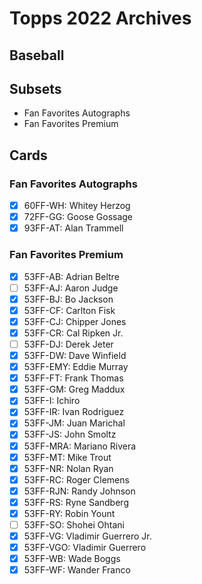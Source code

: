 # Topps 2022 Archives
## Baseball

## Subsets

- Fan Favorites Autographs
- Fan Favorites Premium

## Cards

### Fan Favorites Autographs
- [x] 60FF-WH: Whitey Herzog<br>
- [x] 72FF-GG: Goose Gossage<br>
- [x] 93FF-AT: Alan Trammell<br>
### Fan Favorites Premium
- [x] 53FF-AB: Adrian Beltre<br>
- [ ] 53FF-AJ: Aaron Judge<br>
- [x] 53FF-BJ: Bo Jackson<br>
- [x] 53FF-CF: Carlton Fisk<br>
- [x] 53FF-CJ: Chipper Jones<br>
- [x] 53FF-CR: Cal Ripken Jr.<br>
- [ ] 53FF-DJ: Derek Jeter<br>
- [x] 53FF-DW: Dave Winfield<br>
- [x] 53FF-EMY: Eddie Murray<br>
- [x] 53FF-FT: Frank Thomas<br>
- [x] 53FF-GM: Greg Maddux<br>
- [x] 53FF-I: Ichiro<br>
- [x] 53FF-IR: Ivan Rodriguez<br>
- [x] 53FF-JM: Juan Marichal<br>
- [x] 53FF-JS: John Smoltz<br>
- [x] 53FF-MRA: Mariano Rivera<br>
- [x] 53FF-MT: Mike Trout<br>
- [x] 53FF-NR: Nolan Ryan<br>
- [x] 53FF-RC: Roger Clemens<br>
- [x] 53FF-RJN: Randy Johnson<br>
- [x] 53FF-RS: Ryne Sandberg<br>
- [x] 53FF-RY: Robin Yount<br>
- [ ] 53FF-SO: Shohei Ohtani<br>
- [x] 53FF-VG: Vladimir Guerrero Jr.<br>
- [x] 53FF-VGO: Vladimir Guerrero<br>
- [x] 53FF-WB: Wade Boggs<br>
- [x] 53FF-WF: Wander Franco<br>
